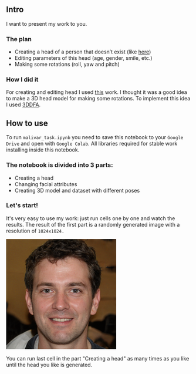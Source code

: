 ## **Intro**
I want to present my work to you.

### **The plan**
- Creating a head of a person that doesn’t exist (like [here](https://thispersondoesnotexist.com))
- Editing parameters of this head (age, gender, smile, etc.)
- Making some rotations (roll, yaw and pitch)

### **How I did it**
For creating and editing head I used [this](https://github.com/AmarSaini/Epoching_StyleGan2_Setup) work.
I thought it was a good idea to make a 3D head model for making some rotations. To implement this idea I used [3DDFA](https://github.com/3D-Face/3DDFA_V2).

## **How to use**

To run `malivar_task.ipynb` you need to save this notebook to your `Google Drive` and open with `Google Colab`.
All libraries required for stable work installing inside this notebook.

### The notebook is divided into 3 parts:
- Creating a head
- Changing facial attributes
- Creating 3D model and dataset with different poses

### **Let's start!**
It's very easy to use my work: just run cells one by one and watch the results.
The result of the first part is a randomly generated image with a resolution of `1024x1024.`

![](https://github.com/MatthewRomanishin/malivar_task/blob/main/examples/first_face_300x300.png)


You can run last cell in the part "Creating a head" as many times as you like until the head you like is generated.


